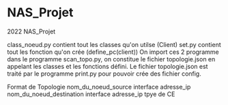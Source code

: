 # NAS_Projet
2022 NAS_Projet

class_noeud.py contient tout les classes qu'on utilse (Client)
set.py contient tout les fonction qu'on crée (define_pc(client))
On import ces 2 programme dans le programme scan_topo.py, on constitue le fichier topologie.json en appelant les classes et les fonctions défini.
Le fichier topologie.json est traité par le programme print.py pour pouvoir crée des fichier config.

Format de Topologie
    nom_du_noeud_source  interface  adresse_ip  nom_du_noeud_destination  interface   adresse_ip  tpye de CE
